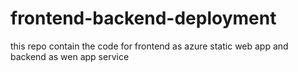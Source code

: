 # frontend-backend-deployment
this repo contain the code for frontend as azure static web app and backend as wen app service
